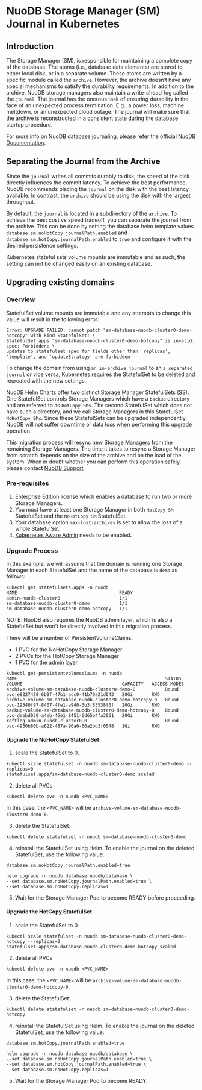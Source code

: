 # NuoDB Storage Manager (SM) Journal in Kubernetes

## Introduction

The Storage Manager (SM), is responsible for maintaining a complete copy of the database.
The atoms (i.e., database data elements) are stored to either local disk, or in a separate volume.
These atoms are written by a specific module called the `archive`.
However, the archive doesn’t have any special mechanisms to satisfy the durability requirements.
In addition to the archive, NuoDB storage managers also maintain a write-ahead-log called the `journal`.
The journal has the onerous task of ensuring durability in the face of an unexpected process termination.
E.g., a power loss, machine meltdown, or an unexpected cloud outage.
The journal will make sure that the archive is reconstructed in a consistent state during the database startup procedure.

For more info on NuoDB database journaling, please refer the official [NuoDB Documentation](https://doc.nuodb.com/nuodb/latest/database-administration/about-database-journaling/).

## Separating the Journal from the Archive

Since the `journal` writes all commits durably to disk, the speed of the disk directly influences the commit latency.
To achieve the best performance, NuoDB recommends placing the `journal` on the disk with the best latency available.
In contrast, the `archive` should be using the disk with the largest throughput.

By default, the `journal` is located in a subdirectory of the `archive`.
To achieve the best cost vs speed tradeoff, you can separate the journal from the archive.
This can be done by setting the database helm template values `database.sm.noHotCopy.journalPath.enabled` and `database.sm.hotCopy.journalPath.enabled` to `true` and configure it with the desired persistence settings.

Kubernetes stateful sets volume mounts are immutable and as such, the setting can not be changed easily on an existing database.

## Upgrading existing domains

### Overview

StatefulSet volume mounts are immutable and any attempts to change this value will result in the following error:
```
Error: UPGRADE FAILED: cannot patch "sm-database-nuodb-cluster0-demo-hotcopy" with kind StatefulSet: \
StatefulSet.apps "sm-database-nuodb-cluster0-demo-hotcopy" is invalid: spec: Forbidden: \
updates to statefulset spec for fields other than 'replicas', 'template', and 'updateStrategy' are forbidden
```

To change the domain from using `an in-archive journal` to an `a separated journal` or vice versa, Kubernetes requires the StatefulSet to be deleted and recreated with the new settings.

NuoDB Helm Charts offer two distinct Storage Manager StatefulSets (SS).
One StatefulSet controls Storage Managers which have a `backup` directory and are referred to as `HotCopy SMs`.
The second StatefulSet which does not have such a directory, and we call Storage Managers in this StatefulSet `NoHotCopy SMs`.
Since these StatefulSets can be upgraded independently, NuoDB will not suffer downtime or data loss when performing this upgrade operation.

This migration process will resync new Storage Managers from the remaining Storage Managers.
The time it takes to resync a Storage Manager from scratch depends on the size of the archive and on the load of the system.
When in doubt whether you can perform this operation safely, please contact [NuoDB Support](mailto:support@nuodb.com).

### Pre-requisites

1) Enterprise Edition license which enables a database to run two or more Storage Managers.
2) You must have at least one Storage Manager in both `HotCopy SM` StatefulSet and the `NoHotCopy SM` StatefulSet.
3) Your database option `max-lost-archives` is set to allow the loss of a whole StatefulSet.
4) [Kubernetes Aware Admin](https://nuodb.com/blog/introducing-kubernetes-aware-admin) needs to be enabled.

### Upgrade Process
In this example, we will assume that the domain is running one Storage Manager in each StatefulSet and the name of the database is `demo` as follows:
```shell
kubectl get statefulsets.apps -n nuodb
NAME                                      READY
admin-nuodb-cluster0                      1/1
sm-database-nuodb-cluster0-demo           1/1
sm-database-nuodb-cluster0-demo-hotcopy   1/1
```

NOTE: NuoDB also requires the NuoDB admin layer, which is also a StatefulSet but won't be directly involved in this migration process.

There will be a number of PersistentVolumeClaims.
- 1 PVC for the NoHotCopy Storage Manager
- 2 PVCs for the HotCopy Storage Manager
- 1 PVC for the admin layer

```shell
kubectl get persistentvolumeclaims -n nuodb
NAME                                                       STATUS   VOLUME                                     CAPACITY   ACCESS MODES
archive-volume-sm-database-nuodb-cluster0-demo-0           Bound    pvc-e8227428-6b9f-47b1-acc0-41b70a21d043   20Gi       RWO
archive-volume-sm-database-nuodb-cluster0-demo-hotcopy-0   Bound    pvc-19540f97-8407-4fe1-a940-3b3f83538f0f   20Gi       RWO
backup-volume-sm-database-nuodb-cluster0-demo-hotcopy-0    Bound    pvc-daebd030-a4eb-46e1-8451-6d65e4fa3061   20Gi       RWO
raftlog-admin-nuodb-cluster0-0                             Bound    pvc-4930b80b-a622-487a-90a6-60a2bd3f0548   1Gi        RWO

```


#### Upgrade the NoHotCopy StatefulSet
1) scale the StatefulSet to 0.
```shell
kubectl scale statefulset -n nuodb sm-database-nuodb-cluster0-demo --replicas=0
statefulset.apps/sm-database-nuodb-cluster0-demo scaled
```

2) delete all PVCs
```shell
kubectl delete pvc -n nuodb <PVC_NAME>
```

In this case, the `<PVC_NAME>` will be `archive-volume-sm-database-nuodb-cluster0-demo-0`.

3) delete the StatefulSet:
```shell
kubectl delete statefulset -n nuodb sm-database-nuodb-cluster0-demo
```

4) reinstall the StatefulSet using Helm.
To enable the journal on the deleted StatefulSet, use the following value:
```
database.sm.noHotCopy.journalPath.enabled=true
```

```shell
helm upgrade -n nuodb database nuodb/database \
--set database.sm.noHotCopy.journalPath.enabled=true \
--set database.sm.noHotCopy.replicas=1
```

5) Wait for the Storage Manager Pod to become READY before proceeding.

#### Upgrade the HotCopy StatefulSet
1) scale the StatefulSet to 0.
```shell
kubectl scale statefulset -n nuodb sm-database-nuodb-cluster0-demo-hotcopy --replicas=0
statefulset.apps/sm-database-nuodb-cluster0-demo-hotcopy scaled
```

2) delete all PVCs
```shell
kubectl delete pvc -n nuodb <PVC_NAME>
```

In this case, the `<PVC_NAME>` will be `archive-volume-sm-database-nuodb-cluster0-demo-hotcopy-0`.

3) delete the StatefulSet:
```shell
kubectl delete statefulset -n nuodb sm-database-nuodb-cluster0-demo-hotcopy
```

4) reinstall the StatefulSet using Helm.
To enable the journal on the deleted StatefulSet, use the following value:
```
database.sm.hotCopy.journalPath.enabled=true
```

```shell
helm upgrade -n nuodb database nuodb/database \
--set database.sm.noHotCopy.journalPath.enabled=true \
--set database.sm.hotCopy.journalPath.enabled=true \
--set database.sm.noHotCopy.replicas=1
```

5) Wait for the Storage Manager Pod to become READY.